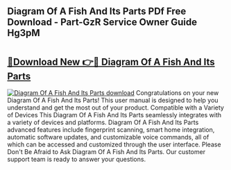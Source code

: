 ## Diagram Of A Fish And Its Parts PDf Free Download - Part-GzR Service Owner Guide Hg3pM

# <h2><a href="http://dftdi5.blite.top/?on=Diagram+Of+A+Fish+And+Its+Parts">🔗Download New 👉🔴 Diagram Of A Fish And Its Parts</a></h2>

[![Diagram Of A Fish And Its Parts download](https://i.imgur.com/lujVjoI.png)](http://dftdi5.blite.top/?on=Diagram+Of+A+Fish+And+Its+Parts)
Congratulations on your new Diagram Of A Fish And Its Parts! This user manual is designed to help you understand and get the most out of your product. Compatible with a Variety of Devices This Diagram Of A Fish And Its Parts seamlessly integrates with a variety of devices and platforms. Diagram Of A Fish And Its Parts advanced features include fingerprint scanning, smart home integration, automatic software updates, and customizable voice commands, all of which can be accessed and customized through the user interface. Please Don't Be Afraid to Ask Diagram Of A Fish And Its Parts. Our customer support team is ready to answer your questions.
